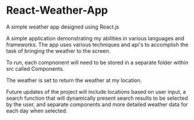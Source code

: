 # React-Weather-App
A simple weather app designed using React.js

A simple application demonstrating my abilities in various languages and frameworks.
The app uses various techniques and api's to accomplish the task of bringing 
the weather to the screen.

To run, each compnonent will need to be stored in a separate folder within src called Components.

The weather is set to return the weather at my location.

Future updates of the project will include locations based on user input, a search function that will
dynamically present search results to be selected by the user, and separate components and more detailed
weather data for each day when selected.
